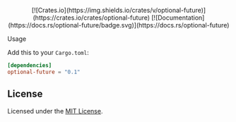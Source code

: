 <p align="center">
  [![Crates.io](https://img.shields.io/crates/v/optional-future)](https://crates.io/crates/optional-future)
  [![Documentation](https://docs.rs/optional-future/badge.svg)](https://docs.rs/optional-future)
</p>

<p align="center>

`optional-future` is a library that allows a future that is only sometimes valid
to be used in a select context. When it is `None` it will always be pending and
thus never resolve, but when it is `Some` then then it will resolve when the
inner future resolves.

## Usage

Add this to your `Cargo.toml`:

```toml
[dependencies]
optional-future = "0.1"
```

## License

Licensed under the [MIT License](LICENSE).
